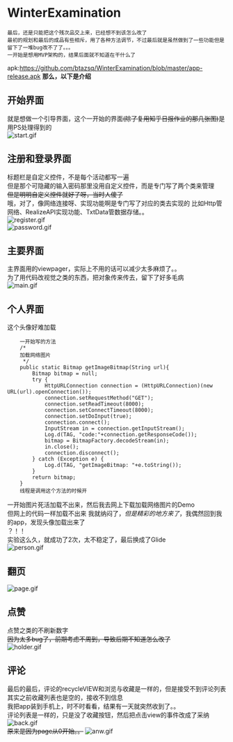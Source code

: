 # WinterExamination #
```
最后，还是只能把这个残次品交上来，已经想不到该怎么改了   
最初的规划和最后的成品有些相斥，用了各种方法调节，不过最后就是虽然做到了一些功能但是留下了一堆bug改不了了。。。
一开始是想用MVP架构的，结果后面就不知道在干什么了
```
apk:https://github.com/btazsq/WinterExamination/blob/master/app-release.apk
**那么，以下是介绍**   
## 开始界面 ##
就是想做一个引导界面，这个一开始的界面~~(除了复用知乎日报作业的那几张图)~~是用PS处理得到的    
![start.gif](https://github.com/btazsq/WinterExamination/blob/master/gif/start.gif "引导界面")
## 注册和登录界面 ##
标题栏是自定义控件，不是每个活动都写一遍   
但是那个可隐藏的输入密码那里没用自定义控件，而是专门写了两个类来管理    
~~但是明明自定义控件就好了呀，当时人傻了~~    
哦，对了，像网络连接呀、实现功能啊是专门写了对应的类去实现的
比如Http管网络、RealizeAPI实现功能、TxtData管数据存储。。    
![register.gif](https://github.com/btazsq/WinterExamination/blob/master/gif/register.gif "注册界面")    
![password.gif](https://github.com/btazsq/WinterExamination/blob/master/gif/password.gif "密码")    
## 主要界面 ##
主界面用的viewpager，实际上不用的话可以减少太多麻烦了。。    
为了用代码改视觉之类的东西，把对象传来传去，留下了好多毛病    
![main.gif](https://github.com/btazsq/WinterExamination/blob/master/gif/main.gif "惨痛的教训")   
## 个人界面 ##
这个头像好难加载   
```
    一开始写的方法   
    /*
    加载网络图片   
     */
    public static Bitmap getImageBitmap(String url){
        Bitmap bitmap = null;
        try {
            HttpURLConnection connection = (HttpURLConnection)(new URL(url).openConnection());
            connection.setRequestMethod("GET");
            connection.setReadTimeout(8000);
            connection.setConnectTimeout(8000);
            connection.setDoInput(true);
            connection.connect();
            InputStream in = connection.getInputStream();
            Log.d(TAG, "code:"+connection.getResponseCode());
            bitmap = BitmapFactory.decodeStream(in);
            in.close();
            connection.disconnect();
        } catch (Exception e) {
            Log.d(TAG, "getImageBitmap: "+e.toString());
        }
        return bitmap;
    }
    线程是调用这个方法的时候开    
```
一开始图片死活加载不出来，然后我去网上下载加载网络图片的Demo   
但网上的代码一样加载不出来
我就纳闷了，*但是精彩的地方来了*，我偶然回到我的app，发现头像加载出来了   
？！！   
实验这么久，就成功了2次，太不稳定了，最后换成了Glide   
![person.gif](https://github.com/btazsq/WinterExamination/blob/master/gif/person.gif "个人界面")
## 翻页 ##
![page.gif](https://github.com/btazsq/WinterExamination/blob/master/gif/page.gif "翻页")
## 点赞 ##
点赞之类的不刷新数字   
~~因为太多bug了，前期考虑不周到，导致后期不知道怎么改了~~   
![holder.gif](https://github.com/btazsq/WinterExamination/blob/master/gif/holder.gif "再次点是取消")   
## 评论 ##
最后的最后，评论的recycleVIEW和浏览与收藏是一样的，但是接受不到评论列表   
其实之前收藏列表也是空的，接收不到信息   
我把app装到手机上，时不时看看，结果有一天就突然收到了。。   
评论列表是一样的，只是没了收藏按钮，然后把点击view的事件改成了采纳   
![back.gif](https://github.com/btazsq/WinterExamination/blob/master/gif/back.gif "我太难了")   
~~原来是因为page从0开始。。~~
![anw.gif](https://github.com/btazsq/WinterExamination/blob/master/gif/anw.gif "我太难了")

